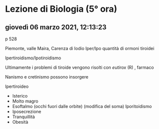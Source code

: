 # Lezione di Biologia (5° ora)

## giovedì 06 marzo 2021, 12:13:23
p 528

Piemonte, valle Maira, Carenza di Iodio
Iper/Ipo quantità di ormoni tiroidei

Ipertiroidismo/Ipotiroidismo

Ultimamente i problemi di tiroide vengono risolti con *eutirox* (R) , farmaco

Nanismo e cretinismo possono insorgere


Ipertiroideo
* Isterico
* Molto magro
* Esoftalmo (occhi fuori dalle orbite) (modifica del soma)
Iporitoidismo
* Iposecrezione
* Tranquillità
* Obesità
<!--stackedit_data:
eyJoaXN0b3J5IjpbMTU1NzI3MzQ3Ml19
-->